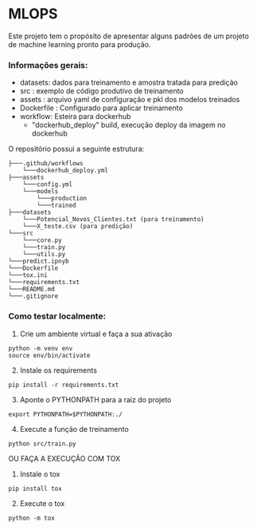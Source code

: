# MLOPS

Este projeto tem o propósito de apresentar alguns padrões de um projeto de machine learning pronto para produção.

### Informações gerais:
- datasets: dados para treinamento e amostra tratada para predição
- src : exemplo de código produtivo de treinamento
- assets : arquivo yaml de configuração e pkl dos modelos treinados
- Dockerfile : Configurado para aplicar treinamento
- workflow: Esteira para dockerhub
    - "dockerhub_deploy" build, execução deploy da imagem no dockerhub

O repositório possui a seguinte estrutura:

```
├───.github/workflows
    └───dockerhub_deploy.yml
├───assets
    └───config.yml
    └───models
        └───production
        └───trained
├───datasets
    └───Potencial_Novos_Clientes.txt (para treinamento)
    └───X_teste.csv (para predição)
└───src
    └───core.py
    └───train.py
    └───utils.py
└───predict.ipnyb
└───Dockerfile  
└───tox.ini
└───requirements.txt
└───README.md
└───.gitignore
```

### Como testar localmente:

1. Crie um ambiente virtual e faça a sua ativação
```
python -m venv env 
source env/bin/activate  
```
2. Instale os requirements
```
pip install -r requirements.txt
```
3. Aponte o PYTHONPATH para a raiz do projeto
```
export PYTHONPATH=$PYTHONPATH:./
```
4. Execute a função de treinamento
```
python src/train.py 
```

OU FAÇA A EXECUÇÃO COM TOX

1. Instale o tox
```
pip install tox
```
2. Execute o tox
```
python -m tox
```

